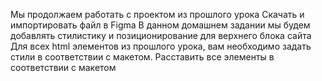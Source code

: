 Мы продолжаем работать с проектом из прошлого урока
Скачать и импортировать файл в Figma
В данном домашнем задании мы будем добавлять стилистику и позиционирование для верхнего блока сайта
Для всех html элементов из прошлого урока, вам необходимо задать стили в соответствии с макетом.
Расставить все элементы в соответствии с макетом